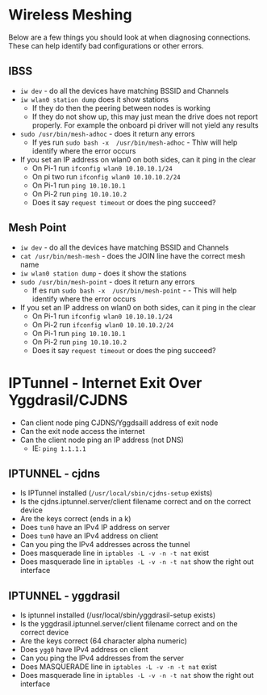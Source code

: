 # Wireless Meshing

Below are a few things you should look at when diagnosing connections. These can help identify bad configurations or other errors.

## IBSS
- `iw dev` - do all the devices have matching BSSID and Channels
- `iw wlan0 station dump` does it show stations
    - If they do then the peering between nodes is working
    - If they do not show up, this may just mean the drive does not report properly. For example the onboard pi driver will not yield any results
- `sudo /usr/bin/mesh-adhoc`  - does it return any errors
   - If yes run `sudo bash -x  /usr/bin/mesh-adhoc` - Thiw will help identify where the error occurs
- If you set an IP address on wlan0 on both sides, can it ping in the clear
    - On Pi-1 run `ifconfig wlan0 10.10.10.1/24`
    - On pi two run `ifconfig wlan0 10.10.10.2/24`
    - On Pi-1 run `ping 10.10.10.1`
    - On Pi-2 run `ping 10.10.10.2`
    - Does it say `request timeout` or does the ping succeed?

## Mesh Point
- `iw dev` - do all the devices have matching BSSID and Channels
- `cat /usr/bin/mesh-mesh` - does the JOIN line have the correct mesh name
- `iw wlan0 station dump` - does it show the stations
- `sudo /usr/bin/mesh-point`  - does it return any errors
   - If es run `sudo bash -x  /usr/bin/mesh-point` -  - This will help identify where the error occurs
- If you set an IP address on wlan0 on both sides, can it ping in the clear
    - On Pi-1 run `ifconfig wlan0 10.10.10.1/24`
    - On Pi-2 run `ifconfig wlan0 10.10.10.2/24`
    - On Pi-1 run `ping 10.10.10.1`
    - On Pi-2 run `ping 10.10.10.2`
    - Does it say `request timeout` or does the ping succeed?

# IPTunnel - Internet Exit Over Yggdrasil/CJDNS
- Can client node ping CJDNS/Yggdsaill address of exit node
- Can the exit node access the internet
- Can the client node ping an IP address (not DNS)
    - IE: `ping 1.1.1.1`

## IPTUNNEL - cjdns
- Is IPTunnel installed (`/usr/local/sbin/cjdns-setup` exists)
- Is the cjdns.iptunnel.server/client filename correct and on the correct device
- Are the keys correct (ends in a k)
- Does `tun0` have an IPv4 IP address on server
- Does `tun0` have an IPv4 address on client
- Can you ping the IPv4 addresses across the tunnel
- Does masquerade line in `iptables -L -v -n -t nat` exist
- Does masquerade line in `iptables -L -v -n -t nat` show the right out interface

## IPTUNNEL - yggdrasil
- Is iptunnel installed (/usr/local/sbin/yggdrasil-setup exists)
- Is the yggdrasil.iptunnel.server/client filename correct and on the correct device
- Are the keys correct (64 character alpha numeric)
- Does `ygg0` have IPv4 address on client
- Can you ping the IPv4 addresses from the server
- Does MASQUERADE line in `iptables -L -v -n -t nat` exist
- Does masquerade line in `iptables -L -v -n -t nat` show the right out interface
